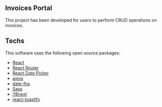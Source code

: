 ## Invoices Portal

This project has been developed for users to perform CRUD operations on invoices.

## Techs

This software uses the following open source packages:

- [React](https://beta.reactjs.org/)
- [React Router](https://reactrouter.com/en/main)
- [React Date Picker](https://reactdatepicker.com/)
- [axios](https://axios-http.com/docs/intro)
- [date-fns](https://date-fns.org/)
- [Sass](https://sass-lang.com/)
- [i18next](https://www.i18next.com/)
- [react-toastify](https://www.npmjs.com/package/react-toastify)

